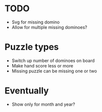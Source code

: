 # TODO
* Svg for missing domino
* Allow for multiple missing dominoes?


# Puzzle types
* Switch up number of dominoes on board
* Make hand score less or more
* Missing puzzle can be missing one or two

# Eventually
* Show only for month and year?